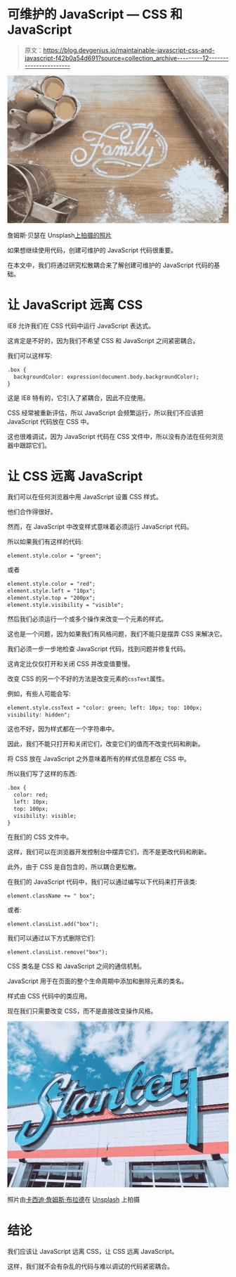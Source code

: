 # 可维护的 JavaScript — CSS 和 JavaScript

> 原文：<https://blog.devgenius.io/maintainable-javascript-css-and-javascript-f42b0a54d691?source=collection_archive---------12----------------------->

![](img/6afb7f9c5b9a600cd896221ecee82b85.png)

詹姆斯·贝瑟在 Unsplash[上拍摄的照片](https://unsplash.com?utm_source=medium&utm_medium=referral)

如果想继续使用代码，创建可维护的 JavaScript 代码很重要。

在本文中，我们将通过研究松散耦合来了解创建可维护的 JavaScript 代码的基础。

# 让 JavaScript 远离 CSS

IE8 允许我们在 CSS 代码中运行 JavaScript 表达式。

这肯定是不好的，因为我们不希望 CSS 和 JavaScript 之间紧密耦合。

我们可以这样写:

```
.box {
  backgroundColor: expression(document.body.backgroundColor);
}
```

这是 IE8 特有的，它引入了紧耦合，因此不应使用。

CSS 经常被重新评估，所以 JavaScript 会频繁运行，所以我们不应该把 JavaScript 代码放在 CSS 中。

这也很难调试，因为 JavaScript 代码在 CSS 文件中，所以没有办法在任何浏览器中跟踪它们。

# 让 CSS 远离 JavaScript

我们可以在任何浏览器中用 JavaScript 设置 CSS 样式。

他们合作得很好。

然而，在 JavaScript 中改变样式意味着必须运行 JavaScript 代码。

所以如果我们有这样的代码:

```
element.style.color = "green";
```

或者

```
element.style.color = "red";
element.style.left = "10px";
element.style.top = "200px";
element.style.visibility = "visible";
```

然后我们必须运行一个或多个操作来改变一个元素的样式。

这也是一个问题，因为如果我们有风格问题，我们不能只是摆弄 CSS 来解决它。

我们必须一步一步地检查 JavaScript 代码，找到问题并修复代码。

这肯定比仅仅打开和关闭 CSS 并改变值要慢。

改变 CSS 的另一个不好的方法是改变元素的`cssText`属性。

例如，有些人可能会写:

```
element.style.cssText = "color: green; left: 10px; top: 100px; visibility: hidden";
```

这也不好，因为样式都在一个字符串中。

因此，我们不能只打开和关闭它们，改变它们的值而不改变代码和刷新。

将 CSS 放在 JavaScript 之外意味着所有的样式信息都在 CSS 中。

所以我们写了这样的东西:

```
.box {
  color: red;
  left: 10px;
  top: 100px;
  visibility: visible;
}
```

在我们的 CSS 文件中。

这样，我们可以在浏览器开发控制台中摆弄它们，而不是更改代码和刷新。

此外，由于 CSS 是自包含的，所以耦合更松散。

在我们的 JavaScript 代码中，我们可以通过编写以下代码来打开该类:

```
element.className += " box";
```

或者:

```
element.classList.add("box");
```

我们可以通过以下方式删除它们:

```
element.classList.remove("box");
```

CSS 类名是 CSS 和 JavaScript 之间的通信机制。

JavaScript 用于在页面的整个生命周期中添加和删除元素的类名。

样式由 CSS 代码中的类应用。

现在我们只需要改变 CSS，而不是直接改变操作风格。

![](img/636b9a6d4f009bd6332bf30280b92416.png)

照片由[卡西迪·詹姆斯·布拉德](https://unsplash.com/@cassidyjames?utm_source=medium&utm_medium=referral)在 [Unsplash](https://unsplash.com?utm_source=medium&utm_medium=referral) 上拍摄

# 结论

我们应该让 JavaScript 远离 CSS，让 CSS 远离 JavaScript。

这样，我们就不会有杂乱的代码与难以调试的代码紧密耦合。